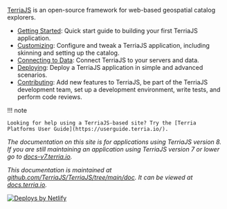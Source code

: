 [TerriaJS](http://terria.io) is an open-source framework for web-based geospatial catalog explorers.

- [Getting Started](getting-started.md): Quick start guide to building your first TerriaJS application.
- [Customizing](customizing/README.md): Configure and tweak a TerriaJS application, including skinning and setting up the catalog.
- [Connecting to Data](connecting-to-data/README.md): Connect TerriaJS to your servers and data.
- [Deploying](deploying/README.md): Deploy a TerriaJS application in simple and advanced scenarios.
- [Contributing](contributing/README.md): Add new features to TerriaJS, be part of the TerriaJS development team, set up a development environment, write tests, and perform code reviews.

!!! note

    Looking for help using a TerriaJS-based site? Try the [Terria Platforms User Guide](https://userguide.terria.io/).

_The documentation on this site is for applications using TerriaJS version 8. If you are still maintaining an application using TerriaJS version 7 or lower go to [docs-v7.terria.io](https://docs-v7.terria.io)._

_This documentation is maintained at [github.com/TerriaJS/TerriaJS/tree/main/doc](https://github.com/TerriaJS/TerriaJS/tree/main/doc). It can be viewed at [docs.terria.io](https://docs.terria.io)._

<a href="https://www.netlify.com">
  <img src="https://www.netlify.com/img/global/badges/netlify-color-accent.svg" alt="Deploys by Netlify" />
</a>
